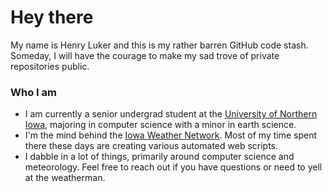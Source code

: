 # Hey there
My name is Henry Luker and this is my rather barren GitHub code stash. Someday, I will have the courage to make my sad trove of private repositories public. 

### Who I am
- I am currently a senior undergrad student at the [University of Northern Iowa](https://uni.edu), majoring in computer science with a minor in earth science.
- I'm the mind behind the [Iowa Weather Network](https://iowawx.com). Most of my time spent there these days are creating various automated web scripts. 
- I dabble in a lot of things, primarily around computer science and meteorology. Feel free to reach out if you have questions or need to yell at the weatherman. 
